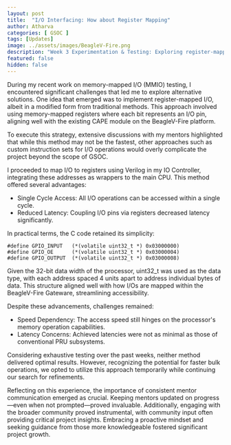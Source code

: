 ```yaml
---
layout: post
title:  "I/O Interfacing: How about Register Mapping"
author: Atharva
categories: [ GSOC ]
tags: [Updates]
image: ../assets/images/BeagleV-Fire.png
description: "Week 3 Experimentation & Testing: Exploring register-mapped register I/O for BeagleV-Fire, balancing speed optimizations with latency challenges"
featured: false
hidden: false
---
```

During my recent work on memory-mapped I/O (MMIO) testing, I encountered significant challenges that led me to explore alternative solutions. One idea that emerged was to implement register-mapped I/O, albeit in a modified form from traditional methods. This approach involved using memory-mapped registers where each bit represents an I/O pin, aligning well with the existing CAPE module on the BeagleV-Fire platform.

To execute this strategy, extensive discussions with my mentors highlighted that while this method may not be the fastest, other approaches such as custom instruction sets for I/O operations would overly complicate the project beyond the scope of GSOC.

I proceeded to map I/O to registers using Verilog in my IO Controller, integrating these addresses as wrappers to the main CPU. This method offered several advantages:

- Single Cycle Access: All I/O operations can be accessed within a single cycle.
- Reduced Latency: Coupling I/O pins via registers decreased latency significantly.

In practical terms, the C code retained its simplicity:

```C:
#define GPIO_INPUT   (*(volatile uint32_t *) 0x03000000)
#define GPIO_OE      (*(volatile uint32_t *) 0x03000004)
#define GPIO_OUTPUT  (*(volatile uint32_t *) 0x03000008)
```

Given the 32-bit data width of the processor, uint32_t was used as the data type, with each address spaced 4 units apart to address individual bytes of data. This structure aligned well with how I/Os are mapped within the BeagleV-Fire Gateware, streamlining accessibility.

Despite these advancements, challenges remained:

- Speed Dependency: The access speed still hinges on the processor's memory operation capabilities.
- Latency Concerns: Achieved latencies were not as minimal as those of conventional PRU subsystems.

Considering exhaustive testing over the past weeks, neither method delivered optimal results. However, recognizing the potential for faster bulk operations, we opted to utilize this approach temporarily while continuing our search for refinements.

Reflecting on this experience, the importance of consistent mentor communication emerged as crucial. Keeping mentors updated on progress—even when not prompted—proved invaluable. Additionally, engaging with the broader community proved instrumental, with community input often providing critical project insights. Embracing a proactive mindset and seeking guidance from those more knowledgeable fostered significant project growth.
